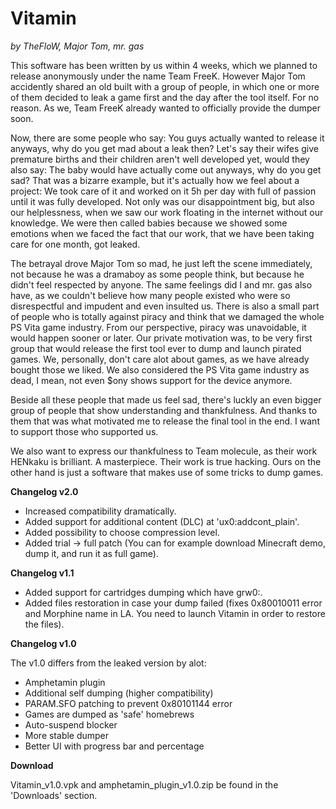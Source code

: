 # Vitamin #
*by TheFloW, Major Tom, mr. gas*

This software has been written by us within 4 weeks, which we planned to release anonymously under the name Team FreeK. However Major Tom accidently shared an old built with a group of people, in which one or more of them decided to leak a game first and the day after the tool itself. For no reason. As we, Team FreeK already wanted to officially provide the dumper soon.

Now, there are some people who say: You guys actually wanted to release it anyways, why do you get mad about a leak then? Let's say their wifes give premature births and their children aren't well developed yet, would they also say: The baby would have actually come out anyways, why do you get sad?
That was a bizarre example, but it's actually how we feel about a project: We took care of it and worked on it 5h per day with full of passion until it was fully developed. Not only was our disappointment big, but also our helplessness, when we saw our work floating in the internet without our knowledge. We were then called babies because we showed some emotions when we faced the fact that our work, that we have been taking care for one month, got leaked.


The betrayal drove Major Tom so mad, he just left the scene immediately, not because he was a dramaboy as some people think, but because he didn't feel respected by anyone. The same feelings did I and mr. gas also have, as we couldn't believe how many people existed who were so disrespectful and impudent and even insulted us. There is also a small part of people who is totally against piracy and think that we damaged the whole PS Vita game industry. From our perspective, piracy was unavoidable, it would happen sooner or later. Our private motivation was, to be very first group that would release the first tool ever to dump and launch pirated games. We, personally, don't care alot about games, as we have already bought those we liked. We also considered the PS Vita game industry as dead, I mean, not even $ony shows support for the device anymore.


Beside all these people that made us feel sad, there's luckly an even bigger group of people that show understanding and thankfulness. And thanks to them that was what motivated me to release the final tool in the end. I want to support those who supported us.

We also want to express our thankfulness to Team molecule, as their work HENkaku is brilliant. A masterpiece. Their work is true hacking. Ours on the other hand is just a software that makes use of some tricks to dump games.


**Changelog v2.0**
* Increased compatibility dramatically.
* Added support for additional content (DLC) at 'ux0:addcont_plain'.
* Added possibility to choose compression level.
* Added trial -> full patch (You can for example download Minecraft demo, dump it, and run it as full game).

**Changelog v1.1**

* Added support for cartridges dumping which have grw0:.
* Added files restoration in case your dump failed (fixes 0x80010011 error and Morphine name in LA. You need to launch Vitamin in order to restore the files).


**Changelog v1.0**

The v1.0 differs from the leaked version by alot:

* Amphetamin plugin
* Additional self dumping (higher compatibility)
* PARAM.SFO patching to prevent 0x80101144 error
* Games are dumped as 'safe' homebrews
* Auto-suspend blocker
* More stable dumper
* Better UI with progress bar and percentage


**Download**

Vitamin_v1.0.vpk and amphetamin_plugin_v1.0.zip be found in the 'Downloads' section.